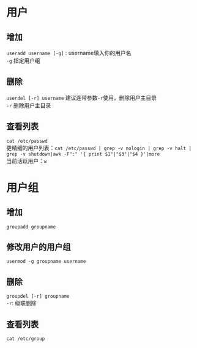 # 用户

## 增加
`useradd username [-g]` : username填入你的用户名  
`-g` 指定用户组

## 删除
`userdel [-r] username`
建议连带参数`-r`使用，删除用户主目录  
`-r` 删除用户主目录

## 查看列表
`cat /etc/passwd`  
更精细的用户列表：`cat /etc/passwd | grep -v nologin | grep -v halt | grep -v shutdown|awk -F":" '{ print $1"|"$3"|"$4 }'|more`  
当前活跃用户：`w`

# 用户组

## 增加
`groupadd groupname`

## 修改用户的用户组
`usermod -g groupname username`

## 删除
`groupdel [-r] groupname`  
`-r`: 级联删除

## 查看列表
`cat /etc/group`